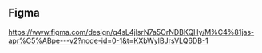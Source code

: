 ## Figma
https://www.figma.com/design/q4sL4jlsrN7a5OrNDBKQHy/M%C4%81jas-apr%C5%ABpe---v2?node-id=0-1&t=KXbWylBJrsVLQ6DB-1
